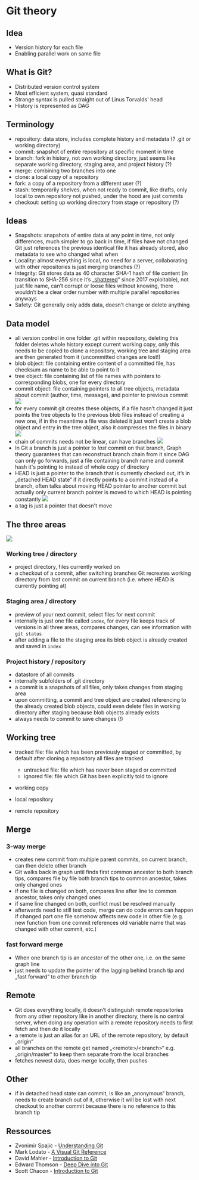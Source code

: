 # Git theory

<!-- ToDo: finish, rework with book from Scott Chacon, integrate pictures from /static -->

<!-- todo: incorporate

.git is repository

Staging area: organize what what’s to be commited

“Working directory is clean” doesn’t mean it’s empty, just that files have been committed, everything is saved

git commit —amend creates new commit, references same previous one, points master to new commit, only if not pushed!! (?????)

git reset —mixed is default
—hard overwrites all tracked files (not untracked)

Unreferenced commits are garbage collected after 30? days

——

Can’t loose files, because commit hashes are chained to previous, like Bitcoin, 

git diff shows differences between working tree and staging area
—staged compares staging area with most recent commit

git rm deletes file from working tree and adds deletion to stage, can then commit deletion

git checkout — <file> resets working tree from staging area (?)

git reset resets staging area from last commit, it relative to HEAD

Branches: work on different version of files in parallel

Detached HEAD state when HEAD points directly to a commit instead of a branch

Switching branches as well as merging are both blocked if there are uncommitted changes in the working tree
Deleting branches is blocked if not merged

Stash to quickly get a clean working tree

————- Remotes

Remote repository: repository in another location, e.g. another directory, remote server

Remember setting local config if don’t want to use the global

Git remote - shows remote, -v shows full URL, or add new aliases

Git fetch origin
Git merge origin/master
   Merges origin/master into local master (if master is checked out)
Git pull is both combined

Collaborating: creating fork, fetching changes from fork and upstream, pushing to fork, pull request from fork to upstream 

———- Stash

Can be used to carry over uncommitted changes from one branch to another if edited in wrong branch

——— Config
username, email, settings
gitignore
difftool (?)

 -->



## Idea

- Version history for each file
- Enabling parallel work on same file



## What is Git?

- Distributed version control system
- Most efficient system, quasi standard
- Strange syntax is pulled straight out of Linus Torvalds' head
- History is represented as DAG



## Terminology

- repository: data store, includes complete history and metadata (? .git or working directory)
- commit: snapshot of entire repository at specific moment in time
- branch: fork in history, not own working directory, just seems like separate working directory, staging area, and project history (?)
- merge: combining two branches into one
- clone: a local copy of a repository
- fork: a copy of a repository from a different user (?)
- stash: temporarily shelves, when not ready to commit, like drafts, only local to own repository not pushed, under the hood are just commits
- checkout: setting up working directory from stage or repository (?)



## Ideas

- Snapshots: snapshots of entire data at any point in time, not only differences, much simpler to go back in time, if files have not changed Git just references the previous identical file it has already stored, also metadata to see who changed what when
- Locality: almost everything is local, no need for a server, collaborating with other repositories is just merging branches (?)
- Integrity: Git stores data as 40 character SHA-1 hash of file content (in transition to SHA-256 since it’s „[shattered](https://security.googleblog.com/2017/02/announcing-first-sha1-collision.html)“ since 2017 exploitable), not just file name, can’t corrupt or loose files without knowing, there wouldn’t be a clear order number with multiple parallel repositories anyways
- Safety: Git generally only adds data, doesn’t change or delete anything

## Data model
- all version control in one folder .git within respository, deleting this folder deletes whole history except current working copy, only this needs to be copied to clone a repository, working tree and staging area are then generated from it (uncommitted changes are lost!)
- blob object: file containing entire content of a committed file, has checksum as name to be able to point to it
- tree object: file containing list of file names with pointers to corresponding blobs, one for every directory
- commit object: file containing pointers to all tree objects, metadata about commit (author, time, message), and pointer to previous commit
![](2.png)
- for every commit git creates these objects, if a file hasn’t changed it just points the tree objects to the previous blob files instead of creating a new one, if in the meantime a file was deleted it just won’t create a blob object and entry in the tree object, also it compresses the files in binary
![](1.png)
- chain of commits needs not be linear, can have branches
![](branches.png)
- In Git a branch is just a pointer to _last_ commit on that branch, Graph theory guarantees that can reconstruct branch chain from it since DAG can only go forwards, just a file containing branch name and commit hash it's pointing to instead of whole copy of directory
- HEAD is just a pointer to the branch that is currently checked out, it’s in „detached HEAD state“ if it directly points to a commit instead of a branch, often talks about moving HEAD pointer to another commit but actually only current branch pointer is moved to which HEAD is pointing constantly
![](pointers.png)
- a tag is just a pointer that doesn't move


## The three areas

![](areas.png)

### Working tree / directory
- project directory, files currently worked on
- a checkout of a commit, after switching branches Git recreates working directory from last commit on current branch (i.e. where HEAD is currently pointing at)

### Staging area / directory
- preview of your next commit, select files for next commit
- internally is just one file called `index`, for every file keeps track of versions in all three areas, compares changes, can see information with `git status`
- after adding a file to the staging area its blob object is already created and saved in `index`

### Project history / repository
- datastore of all commits
- internally subfolders of .git directory
- a commit is a snapshots of all files, only takes changes from staging area
- upon committing, a commit and tree object are created referencing to the already created blob objects, could even delete files in working directory after staging because blob objects already exists
- always needs to commit to save changes (!)



## Working tree
- tracked file: file which has been previously staged or committed, by default after cloning a repository all files are tracked
   - untracked file: file which has never been staged or committed
   - ignored file: file which Git has been explicitly told to ignore

- working copy
- local repository
- remote repository



## Merge

### 3-way merge
- creates new commit from multiple parent commits, on current branch, can then delete other branch
- Git walks back in graph until finds first common ancestor to both branch tips, compares file by file both branch tips to common ancestor, takes only changed ones
- if one file is changed on both, compares line after line to common ancestor, takes only changed ones
- if same line changed on both, conflict must be resolved manually
- afterwards need to still test code, merge can do code errors can happen if changed part  one file somehow affects new code in other file (e.g. new function from one commit references old variable name that was changed with other commit, etc.)

 ### fast forward merge
- When one branch tip is an ancestor of the other one, i.e. on the same graph line
- just needs to update the pointer of the lagging behind branch tip and „fast forward“ to other branch tip



## Remote
- Git does everything locally, it doesn’t distinguish remote repositories from any other repository like in another directory, there is no central server, when doing any operation with a remote repository needs to first fetch and then do it locally
- a remote is just an alias for an URL of the remote repository, by default „origin“
- all branches on the remote get named „\<remote\>/\<branch\>“ e.g. „origin/master“ to keep them separate from the local branches
- fetches newest data, does merge locally, then pushes



## Other
- if in detached head state can commit, is like an „anonymous“ branch, needs to create branch out of it, otherwise it will be lost with next checkout to another commit because there is no reference to this branch tip



## Ressources
- Zvonimir Spajic - [Understanding Git](https://hackernoon.com/https-medium-com-zspajich-understanding-git-data-model-95eb16cc99f5)
- Mark Lodato - [A Visual Git Reference](http://marklodato.github.io/visual-git-guide/index-en.html)
- David Mahler - [Introduction to Git](https://www.youtube.com/watch?v=uR6G2v_WsRA)
- Edward Thomson - [Deep Dive into Git](https://www.youtube.com/watch?v=fBP18-taaNw)
- Scott Chacon - [Introduction to Git](https://www.youtube.com/watch?v=ZDR433b0HJY)